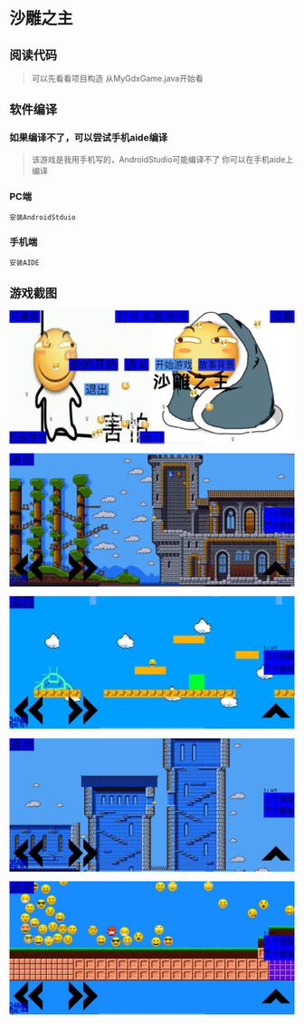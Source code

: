 # 沙雕之主

## 阅读代码

>可以先看看项目构造
>从MyGdxGame.java开始看

## 软件编译

### 如果编译不了，可以尝试手机aide编译

>该游戏是我用手机写的，AndroidStudio可能编译不了
>你可以在手机aide上编译

### PC端

```
安装AndroidStduio
```

### 手机端

```
安装AIDE
```

## 游戏截图

![1.jpg](1.jpg)

![2.jpg](2.jpg)

![3.jpg](3.jpg)

![4.jpg](4.jpg)

![5.jpg](5.jpg)
